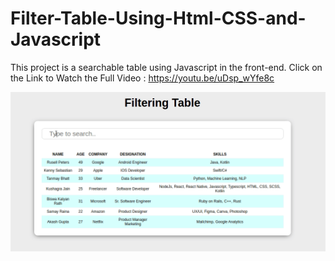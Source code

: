 # Filter-Table-Using-Html-CSS-and-Javascript

This project is a searchable table using Javascript in the front-end. Click on the Link to Watch the Full Video : https://youtu.be/uDsp_wYfe8c

<img src="img/Filter_Table.gif">

